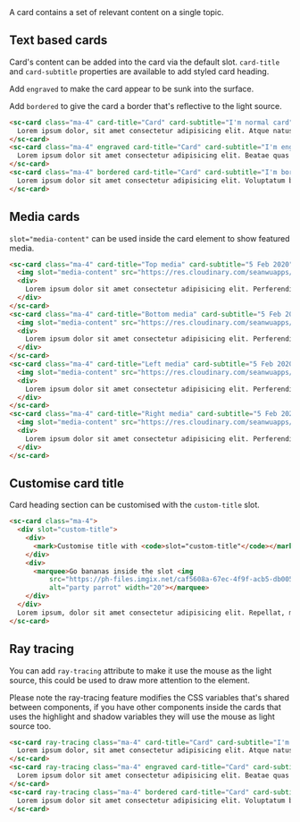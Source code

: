 <div class="intro">
  A card contains a set of relevant content on a single topic.
</div>

## Text based cards

Card's content can be added into the card via the default slot. `card-title` and `card-subtitle` properties are available to add styled card heading.

Add `engraved` to make the card appear to be sunk into the surface.

Add `bordered` to give the card a border that's reflective to the light source.

```html
<sc-card class="ma-4" card-title="Card" card-subtitle="I'm normal card">
  Lorem ipsum dolor, sit amet consectetur adipisicing elit. Atque natus autem veritatis architecto facilis
</sc-card>
<sc-card class="ma-4" engraved card-title="Card" card-subtitle="I'm engraved card">
  Lorem ipsum dolor sit amet consectetur adipisicing elit. Beatae quas dolorem voluptatibus facilis
</sc-card>
<sc-card class="ma-4" bordered card-title="Card" card-subtitle="I'm bordered card">
  Lorem ipsum dolor sit amet consectetur adipisicing elit. Voluptatum beatae velit maiores illum
</sc-card>
```

<h2>Media cards</h2>

`slot="media-content"` can be used inside the card element to show featured media.

```html
<sc-card class="ma-4" card-title="Top media" card-subtitle="5 Feb 2020" media-position="top">
  <img slot="media-content" src="https://res.cloudinary.com/seanwuapps/image/upload/c_scale,w_800/v1603083086/coffee_ud1ucg.jpg" alt="photo">
  <div>
    Lorem ipsum dolor sit amet consectetur adipisicing elit. Perferendis rerum veniam natus sapiente porro
  </div>
</sc-card>
<sc-card class="ma-4" card-title="Bottom media" card-subtitle="5 Feb 2020" media-position="bottom">
  <img slot="media-content" src="https://res.cloudinary.com/seanwuapps/image/upload/c_scale,w_800/v1603083086/coffee_ud1ucg.jpg" alt="photo">
  <div>
    Lorem ipsum dolor sit amet consectetur adipisicing elit. Perferendis rerum veniam natus sapiente porro
  </div>
</sc-card>
<sc-card class="ma-4" card-title="Left media" card-subtitle="5 Feb 2020" media-position="left">
  <img slot="media-content" src="https://res.cloudinary.com/seanwuapps/image/upload/c_scale,w_800/v1603083086/coffee_ud1ucg.jpg" alt="photo">
  <div>
    Lorem ipsum dolor sit amet consectetur adipisicing elit. Perferendis rerum veniam natus sapiente porro
  </div>
</sc-card>
<sc-card class="ma-4" card-title="Right media" card-subtitle="5 Feb 2020" media-position="right">
  <img slot="media-content" src="https://res.cloudinary.com/seanwuapps/image/upload/c_scale,w_800/v1603083086/coffee_ud1ucg.jpg" alt="photo">
  <div>
    Lorem ipsum dolor sit amet consectetur adipisicing elit. Perferendis rerum veniam natus sapiente porro
  </div>
</sc-card>
```


## Customise card title

Card heading section can be customised with the `custom-title` slot. 

```html
<sc-card class="ma-4">
  <div slot="custom-title">
    <div>
      <mark>Customise title with <code>slot="custom-title"</code></mark>
    </div>
    <div>
      <marquee>Go bananas inside the slot <img
          src="https://ph-files.imgix.net/caf5608a-67ec-4f9f-acb5-db0052c33bed?auto=format&auto=compress&codec=mozjpeg&cs=strip&w=80&h=80"
          alt="party parrot" width="20"></marquee>
    </div>
  </div>
  Lorem ipsum, dolor sit amet consectetur adipisicing elit. Repellat, modi animi possimus fugiat accusamus vitae tempore suscipit asperiores eum cum nihil amet natus impedit iure
</sc-card>
```


## Ray tracing

You can add `ray-tracing` attribute to make it use the mouse as the light source, this could be used to draw more attention to the element.

Please note the ray-tracing feature modifies the CSS variables that's shared between components, if you have other components inside the cards that uses the highlight and shadow variables they will use the mouse as light source too. 

```html
<sc-card ray-tracing class="ma-4" card-title="Card" card-subtitle="I'm normal card">
  Lorem ipsum dolor, sit amet consectetur adipisicing elit. Atque natus autem veritatis architecto facilis
</sc-card>
<sc-card ray-tracing class="ma-4" engraved card-title="Card" card-subtitle="I'm engraved card">
  Lorem ipsum dolor sit amet consectetur adipisicing elit. Beatae quas dolorem voluptatibus facilis
</sc-card>
<sc-card ray-tracing class="ma-4" bordered card-title="Card" card-subtitle="I'm bordered card">
  Lorem ipsum dolor sit amet consectetur adipisicing elit. Voluptatum beatae velit maiores illum
</sc-card>
```
